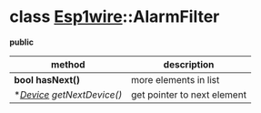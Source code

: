 # class [Esp1wire](./Esp1wire.md)::AlarmFilter
**public**

| method | description |
| --- | --- |
| **bool hasNext()** | more elements in list |
| **[Device](./Device.md) *getNextDevice()** | get pointer to next element |
